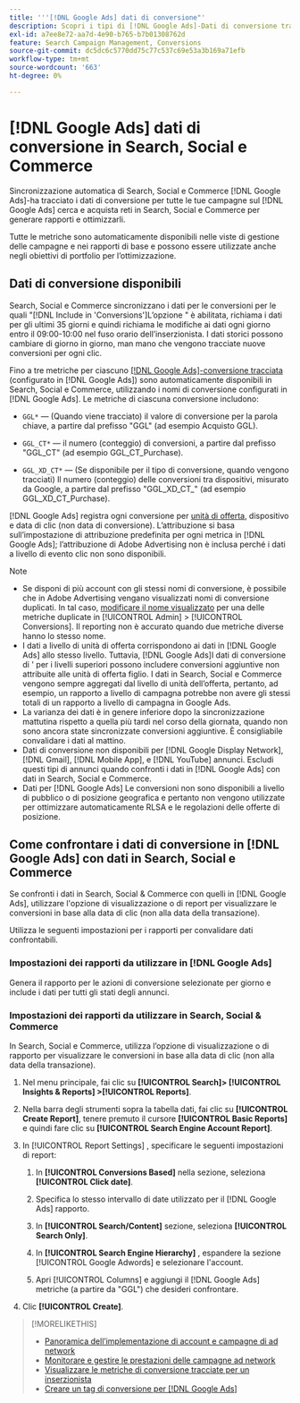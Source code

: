 ```yaml
---
title: '''[!DNL Google Ads] dati di conversione"'
description: Scopri i tipi di [!DNL Google Ads]-Dati di conversione tracciati disponibili in Search, Social e Commerce.
exl-id: a7ee8e72-aa7d-4e90-b765-b7b01308762d
feature: Search Campaign Management, Conversions
source-git-commit: dc5dc6c5770dd75c77c537c69e53a3b169a71efb
workflow-type: tm+mt
source-wordcount: '663'
ht-degree: 0%

---
```


# [!DNL Google Ads] dati di conversione in Search, Social e Commerce

Sincronizzazione automatica di Search, Social e Commerce [!DNL Google Ads]-ha tracciato i dati di conversione per tutte le tue campagne sul [!DNL Google Ads] cerca e acquista reti in Search, Social e Commerce per generare rapporti e ottimizzarli.

Tutte le metriche sono automaticamente disponibili nelle viste di gestione delle campagne e nei rapporti di base e possono essere utilizzate anche negli obiettivi di portfolio per l’ottimizzazione.

## Dati di conversione disponibili

Search, Social e Commerce sincronizzano i dati per le conversioni per le quali &quot;[!DNL Include in 'Conversions']L’opzione &quot; è abilitata, richiama i dati per gli ultimi 35 giorni e quindi richiama le modifiche ai dati ogni giorno entro il 09:00-10:00 nel fuso orario dell’inserzionista. I dati storici possono cambiare di giorno in giorno, man mano che vengono tracciate nuove conversioni per ogni clic.

Fino a tre metriche per ciascuno [[!DNL Google Ads]-conversione tracciata](https://support.google.com/google-ads/answer/4677036) (configurato in [!DNL Google Ads]) sono automaticamente disponibili in Search, Social e Commerce, utilizzando i nomi di conversione configurati in [!DNL Google Ads]. Le metriche di ciascuna conversione includono:

<!--

* `<conversion-name>` &mdash; (When you track it) The conversion value for the keyword, beginning with the "GGL" prefix (such as GGL Purchase).

`CT_<conversion-name>` &mdash; The number (count) of conversions, beginning with the "GGL_CT" prefix (such as GGL_CT_Purchase).

* `XD_<conversion-name>` &mdash; (When available for the conversion type, when you track them) The number (count) of cross-device conversions, as measured by Google, beginning with the "GGL_XD_CT_" prefix (such as GGL_XD_CT_Purchase).

-->

* `GGL*` — (Quando viene tracciato) il valore di conversione per la parola chiave, a partire dal prefisso &quot;GGL&quot; (ad esempio Acquisto GGL).

* `GGL_CT*` — il numero (conteggio) di conversioni, a partire dal prefisso &quot;GGL_CT&quot; (ad esempio GGL_CT_Purchase).

* `GGL_XD_CT*` — (Se disponibile per il tipo di conversione, quando vengono tracciati) Il numero (conteggio) delle conversioni tra dispositivi, misurato da Google, a partire dal prefisso &quot;GGL_XD_CT_&quot; (ad esempio GGL_XD_CT_Purchase).

[!DNL Google Ads] registra ogni conversione per [unità di offerta](/help/search-social-commerce/glossary.md#a-b), dispositivo e data di clic (non data di conversione). L’attribuzione si basa sull’impostazione di attribuzione predefinita per ogni metrica in [!DNL Google Ads]; l’attribuzione di Adobe Advertising non è inclusa perché i dati a livello di evento clic non sono disponibili.

>[!NOTE]
>
>* Se disponi di più account con gli stessi nomi di conversione, è possibile che in Adobe Advertising vengano visualizzati nomi di conversione duplicati. In tal caso, [modificare il nome visualizzato](/help/search-social-commerce/admin/conversion-metrics/conversion-metric-edit-display-name.md) per una delle metriche duplicate in [!UICONTROL Admin] > [!UICONTROL Conversions]. Il reporting non è accurato quando due metriche diverse hanno lo stesso nome.
>* I dati a livello di unità di offerta corrispondono ai dati in [!DNL Google Ads] allo stesso livello. Tuttavia, [!DNL Google Ads]I dati di conversione di &#39; per i livelli superiori possono includere conversioni aggiuntive non attribuite alle unità di offerta figlio. I dati in Search, Social e Commerce vengono sempre aggregati dal livello di unità dell’offerta, pertanto, ad esempio, un rapporto a livello di campagna potrebbe non avere gli stessi totali di un rapporto a livello di campagna in Google Ads.
>* La varianza dei dati è in genere inferiore dopo la sincronizzazione mattutina rispetto a quella più tardi nel corso della giornata, quando non sono ancora state sincronizzate conversioni aggiuntive. È consigliabile convalidare i dati al mattino.
>* Dati di conversione non disponibili per [!DNL Google Display Network], [!DNL Gmail], [!DNL Mobile App], e [!DNL YouTube] annunci. Escludi questi tipi di annunci quando confronti i dati in [!DNL Google Ads] con dati in Search, Social e Commerce.
>* Dati per [!DNL Google Ads] Le conversioni non sono disponibili a livello di pubblico o di posizione geografica e pertanto non vengono utilizzate per ottimizzare automaticamente RLSA e le regolazioni delle offerte di posizione.

## Come confrontare i dati di conversione in [!DNL Google Ads] con dati in Search, Social e Commerce

Se confronti i dati in Search, Social &amp; Commerce con quelli in [!DNL Google Ads], utilizzare l&#39;opzione di visualizzazione o di report per visualizzare le conversioni in base alla data di clic (non alla data della transazione).

Utilizza le seguenti impostazioni per i rapporti per convalidare dati confrontabili.

### Impostazioni dei rapporti da utilizzare in [!DNL Google Ads]

Genera il rapporto per le azioni di conversione selezionate per giorno e include i dati per tutti gli stati degli annunci.

<!-- 

1. In the main toolbar, select **[!DNL Reports] > [!DNL Report]**.

1. Select **[!DNL + Custom] > [!DNL Table]**.

1. From the left pane, specify the rows and columns in the report:
   
   1. Search for the **[!DNL Day]** field and it drag to the [!DNL Row] section.

   1. Search for the **[!DNL All conv].** field and it drag to the [!DNL Column] section.

   1. Search for the **[!DNL Conversion action]** field and it drag to the [!DNL Column] section.

1. In the report settings toolbar, select **[!DNL Filter] > [!DNL Ad status]**, and then select all boxes.

1. In the report settings toolbar, select **[!DNL Download] > [!DNL Excel .csv]**.

-->

### Impostazioni dei rapporti da utilizzare in Search, Social &amp; Commerce

In Search, Social e Commerce, utilizza l’opzione di visualizzazione o di rapporto per visualizzare le conversioni in base alla data di clic (non alla data della transazione).

1. Nel menu principale, fai clic su **[!UICONTROL Search]> [!UICONTROL Insights & Reports] >[!UICONTROL Reports]**.

1. Nella barra degli strumenti sopra la tabella dati, fai clic su **[!UICONTROL Create Report]**, tenere premuto il cursore **[!UICONTROL Basic Reports]** e quindi fare clic su **[!UICONTROL Search Engine Account Report]**.

1. In [!UICONTROL Report Settings] , specificare le seguenti impostazioni di report:

   1. In **[!UICONTROL Conversions Based]** nella sezione, seleziona **[!UICONTROL Click date]**.

   1. Specifica lo stesso intervallo di date utilizzato per il [!DNL Google Ads] rapporto.

   1. In **[!UICONTROL Search/Content]** sezione, seleziona **[!UICONTROL Search Only]**.

   1. In **[!UICONTROL Search Engine Hierarchy]** , espandere la sezione [!UICONTROL Google Adwords] e selezionare l&#39;account.

   1. Apri [!UICONTROL Columns] e aggiungi il [!DNL Google Ads] metriche (a partire da &quot;GGL&quot;) che desideri confrontare.

1. Clic **[!UICONTROL Create]**.

>[!MORELIKETHIS]
>
>* [Panoramica dell’implementazione di account e campagne di ad network](campaign-implemention-overview.md)
>* [Monitorare e gestire le prestazioni delle campagne ad network](monitor-performance-campaigns.md)
>* [Visualizzare le metriche di conversione tracciate per un inserzionista](/help/search-social-commerce/admin/conversion-metrics/conversion-metric-view-tracked.md)
>* [Creare un tag di conversione per [!DNL Google Ads]](/help/search-social-commerce/admin/conversion-metrics/conversion-tag-google.md)
